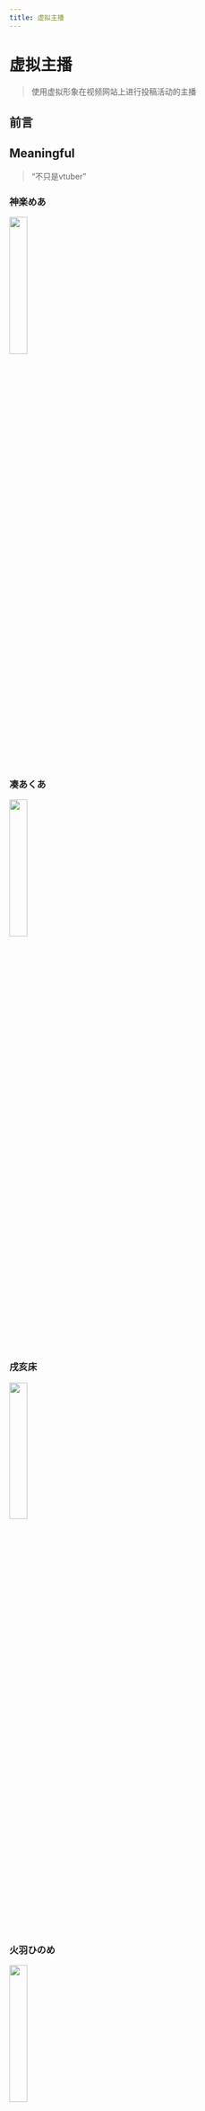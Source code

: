 ```yaml
---
title: 虚拟主播
---
```


# 虚拟主播

>使用虚拟形象在视频网站上进行投稿活动的主播

## 前言

## Meaningful
>“不只是vtuber”
### 神楽めあ
<img src="https://i1.hdslb.com/bfs/face/9d7dcfe1eb2b42ab4ca7684e1c3b136372944d84.jpg@240w_240h_1c_1s.webp" width=25% />

### 凑あくあ
<img src="https://i0.hdslb.com/bfs/face/a7195c09c6ba4722966d745d6f692035d3fe4d95.jpg@240w_240h_1c_1s.webp" width=25% />

### 戌亥床
<img src="https://i1.hdslb.com/bfs/face/d0d7d4cff558ed3c910e1cdc4efc59c193f4676a.jpg@240w_240h_1c_1s.webp" width=25% />

### 火羽ひのめ
<img src="https://i1.hdslb.com/bfs/face/687592beb7343f9d020e2c2a96fe94b6e197af61.jpg@240w_240h_1c_1s.webp" width=25% />

### 绊爱
[<img src="https://img.moegirl.org.cn/common/thumb/4/4a/Kizunaai_thumb.png/150px-Kizunaai_thumb.png" width=25%>](https://faiimea.github.io/mkdocs-site/Life/vtubers/kizuno/)

## Extraordinary
>“超高校级别的虚拟主播”

### 夏色祭
### 宝钟玛琳
### 犬山玉姬
### 梅丽莎·金莲花
### 龙胆尊
### 文野环
### 笹木咲
### 安洁·卡特莉娜
### 时雨羽衣
### 珈乐

## Interesting
>“有趣的灵魂水陆两栖”

### Nijisanji

### Hololive

### Others